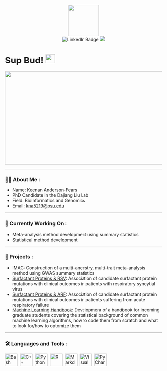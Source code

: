 <div id="header" align="center">
  <img src="https://media.giphy.com/media/M9gbBd9nbDrOTu1Mqx/giphy.gif" width="100"/>

  <div
  <a href="www.linkedin.com/in/keenananderson-fears">
    <img src="https://img.shields.io/badge/LinkedIn-blue?style=for-the-badge&logo=linkedin&logoColor=white" alt="LinkedIn Badge"/>
  </a>
  <a href="https://sites.psu.edu/keenanfears/">
    <img src="https://img.shields.io/badge/Personal Website-white?style=for-the-badge&logo=safarie&logoColor=fff"/>
  </a>
</div>

<img src="https://komarev.com/ghpvc/?username=FrostyFears&style=flat-square&color=blue" alt=""/>

</div>

<h1>
  Sup Bud!
  <img src="https://media.giphy.com/media/hvRJCLFzcasrR4ia7z/giphy.gif" width="30px"/>
</h1>

<div align="center">
  <img src="https://media.giphy.com/media/dWesBcTLavkZuG35MI/giphy.gif" width="600" height="300"/>
</div>

---

### :man_technologist: About Me :

- Name: Keenan Anderson-Fears
- PhD Candidate in the Dajiang Liu Lab
- Field: Bioinformatics and Genomics
- Email: kna5219@psu.edu

---

### :memo: Currently Working On :

- Meta-analysis method development using summary statistics
- Statistical method development

---

### :dna: Projects :

- IMAC: Construction of a multi-ancestry, multi-trait meta-analysis method using GWAS summary statistics
- [Surfactant Proteins & RSV](https://www.ncbi.nlm.nih.gov/pmc/articles/PMC9317530/): Association of candidate surfactant protein mutations with clinical outcomes in patients with respiratory syncytial virus
- [Surfactant Proteins & ARF](https://onlinelibrary.wiley.com/doi/10.1111/ped.15672): Association of candidate surfactant protein mutations with clinical outcomes in patients suffering from acute respiratory failure
- [Machine Learning Handbook](https://github.com/FrostyFears/Machine-Learning-Tutorial): Development of a handbook for incoming graduate students covering the statistical background of common machine learning algorithms, how to code them from scratch and what to look for/how to optomize them

---

### :hammer_and_wrench: Languages and Tools :

<div>
  <img src="https://img.shields.io/badge/Bash-4EAA25?logo=gnubash&logoColor=fff" title="Bash" alt="Bash" width="40" height="40"/>&nbsp;
  <img src="https://img.shields.io/badge/C++-%2300599C.svg?logo=c%2B%2B&logoColor=white" title="C++" alt="C++" width="40" height="40"/>&nbsp;
  <img src="https://img.shields.io/badge/Python-3776AB?logo=python&logoColor=fff" title="Python" alt="Python" width="40" height="40"/>&nbsp;
  <img src="https://img.shields.io/badge/R-%23276DC3.svg?logo=r&logoColor=white" title="R" alt="R" width="40" height="40"/>&nbsp;
  <img src="https://img.shields.io/badge/Markdown-%23000000.svg?logo=markdown&logoColor=white" title="Markdown" alt="Markdown" width="40" height="40"/>&nbsp;
  <img src="https://img.shields.io/badge/Visual%20Studio-5C2D91.svg?&logo=visual-studio&logoColor=white" title="Visual Studio" alt="Visual Studio" width="40" height="40"/>&nbsp;
  <img src="https://img.shields.io/badge/PyCharm-143?logo=pycharm&logoColor=black&color=black&labelColor=green" title="PyCharm" alt="PyCharm" width="40" height="40"/>&nbsp;
</div>

<!--
**FrostyFears/FrostyFears** is a ✨ _special_ ✨ repository because its `README.md` (this file) appears on your GitHub profile.

Here are some ideas to get you started:

- 🔭 I’m currently working on ...
- 🌱 I’m currently learning ...
- 👯 I’m looking to collaborate on ...
- 🤔 I’m looking for help with ...
- 💬 Ask me about ...
- 📫 How to reach me: ...
- 😄 Pronouns: ...
- ⚡ Fun fact: ...
-->
